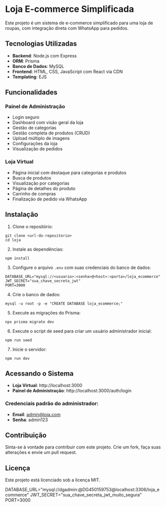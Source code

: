 # Loja E-commerce Simplificada

Este projeto é um sistema de e-commerce simplificado para uma loja de roupas, com integração direta com WhatsApp para pedidos.

## Tecnologias Utilizadas

- **Backend**: Node.js com Express
- **ORM**: Prisma
- **Banco de Dados**: MySQL
- **Frontend**: HTML, CSS, JavaScript com React via CDN
- **Templating**: EJS

## Funcionalidades

### Painel de Administração
- Login seguro
- Dashboard com visão geral da loja
- Gestão de categorias
- Gestão completa de produtos (CRUD)
- Upload múltiplo de imagens
- Configurações da loja
- Visualização de pedidos

### Loja Virtual
- Página inicial com destaque para categorias e produtos
- Busca de produtos
- Visualização por categorias
- Página de detalhes do produto
- Carrinho de compras
- Finalização de pedido via WhatsApp

## Instalação

1. Clone o repositório:
```
git clone <url-do-repositorio>
cd loja
```

2. Instale as dependências:
```
npm install
```

3. Configure o arquivo `.env` com suas credenciais do banco de dados:
```
DATABASE_URL="mysql://<usuario>:<senha>@<host>:<porta>/loja_ecommerce"
JWT_SECRET="sua_chave_secreta_jwt"
PORT=3000
```

4. Crie o banco de dados:
```
mysql -u root -p -e "CREATE DATABASE loja_ecommerce;"
```

5. Execute as migrações do Prisma:
```
npx prisma migrate dev
```

6. Execute o script de seed para criar um usuário administrador inicial:
```
npm run seed
```

7. Inicie o servidor:
```
npm run dev
```

## Acessando o Sistema

- **Loja Virtual**: http://localhost:3000
- **Painel de Administração**: http://localhost:3000/auth/login

### Credenciais padrão do administrador:
- **Email**: admin@loja.com
- **Senha**: admin123

## Contribuição

Sinta-se à vontade para contribuir com este projeto. Crie um fork, faça suas alterações e envie um pull request.

## Licença

Este projeto está licenciado sob a licença MIT. 

DATABASE_URL="mysql://dgadmin:@DG450159753@localhost:3306/loja_ecommerce"
JWT_SECRET="sua_chave_secreta_jwt_muito_segura"
PORT=3000 